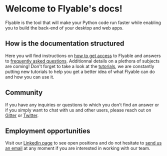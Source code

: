 # Welcome to Flyable's docs!

Flyable is the tool that will make your Python code run faster while enabling you to build the back-end of your desktop and web apps.

## How is the documentation structured

Here you will find instructions on [how to get access](get-started.md#_1-install) to Flyable and answers 
to [frequently asked questions](faq.md). Additionnal details on a plethora of subjects are coming! Don't forget to 
take a look at the [tutorials](http://flyabledev.com/tutorial.html), we are constantly putting new tutorials to help you 
get a better idea of what Flyable can do and how you can use it.

## Community

If you have any inquiries or questions to which you don't find an answer or if you simply want to chat with us and 
other users, please reach out on [Gitter](https://gitter.im/FlyableDev/community) or [Twitter](https://twitter.com/FlyableDev).

## Employment opportunities

Visit our [LinkedIn page](https://www.linkedin.com/company/flyable) to see open positions and do not hesitate 
to [send us an email](mailto:contact@flyable.dev) at any moment if you are interested in working with our team.
